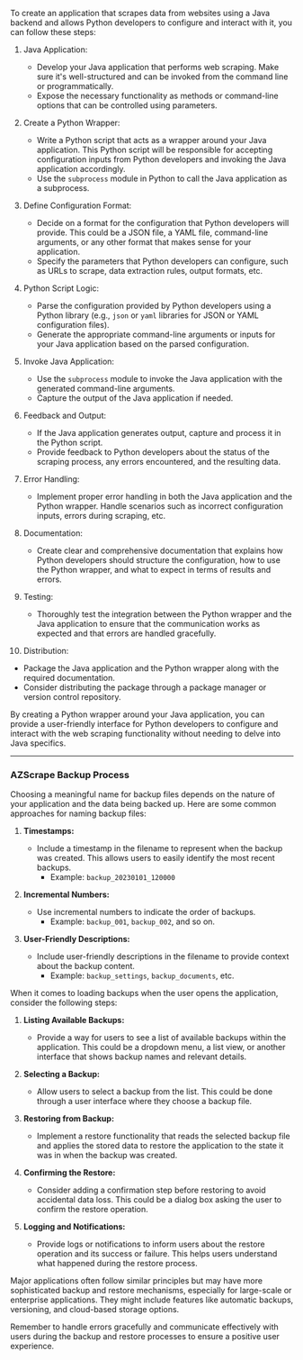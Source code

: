 To create an application that scrapes data from websites using a Java backend and allows Python developers to configure and interact with it, you can follow these steps:

1. Java Application:
   - Develop your Java application that performs web scraping. Make sure it's well-structured and can be invoked from the command line or programmatically.
   - Expose the necessary functionality as methods or command-line options that can be controlled using parameters.

2. Create a Python Wrapper:
   - Write a Python script that acts as a wrapper around your Java application. This Python script will be responsible for accepting configuration inputs from Python developers and invoking the Java application accordingly.
   - Use the `subprocess` module in Python to call the Java application as a subprocess.

3. Define Configuration Format:
   - Decide on a format for the configuration that Python developers will provide. This could be a JSON file, a YAML file, command-line arguments, or any other format that makes sense for your application.
   - Specify the parameters that Python developers can configure, such as URLs to scrape, data extraction rules, output formats, etc.

4. Python Script Logic:
   - Parse the configuration provided by Python developers using a Python library (e.g., `json` or `yaml` libraries for JSON or YAML configuration files).
   - Generate the appropriate command-line arguments or inputs for your Java application based on the parsed configuration.

5. Invoke Java Application:
   - Use the `subprocess` module to invoke the Java application with the generated command-line arguments.
   - Capture the output of the Java application if needed.

6. Feedback and Output:
   - If the Java application generates output, capture and process it in the Python script.
   - Provide feedback to Python developers about the status of the scraping process, any errors encountered, and the resulting data.

7. Error Handling:
   - Implement proper error handling in both the Java application and the Python wrapper. Handle scenarios such as incorrect configuration inputs, errors during scraping, etc.

8. Documentation:
   - Create clear and comprehensive documentation that explains how Python developers should structure the configuration, how to use the Python wrapper, and what to expect in terms of results and errors.

9. Testing:
   - Thoroughly test the integration between the Python wrapper and the Java application to ensure that the communication works as expected and that errors are handled gracefully.

10. Distribution:
   - Package the Java application and the Python wrapper along with the required documentation.
   - Consider distributing the package through a package manager or version control repository.

By creating a Python wrapper around your Java application, you can provide a user-friendly interface for Python developers to configure and interact with the web scraping functionality without needing to delve into Java specifics.

---
### AZScrape Backup Process

Choosing a meaningful name for backup files depends on the nature of your application and the data being backed up. Here are some common approaches for naming backup files:

1. **Timestamps:**
   - Include a timestamp in the filename to represent when the backup was created. This allows users to easily identify the most recent backups.
     - Example: `backup_20230101_120000`

2. **Incremental Numbers:**
   - Use incremental numbers to indicate the order of backups.
     - Example: `backup_001`, `backup_002`, and so on.

3. **User-Friendly Descriptions:**
   - Include user-friendly descriptions in the filename to provide context about the backup content.
     - Example: `backup_settings`, `backup_documents`, etc.

When it comes to loading backups when the user opens the application, consider the following steps:

1. **Listing Available Backups:**
   - Provide a way for users to see a list of available backups within the application. This could be a dropdown menu, a list view, or another interface that shows backup names and relevant details.

2. **Selecting a Backup:**
   - Allow users to select a backup from the list. This could be done through a user interface where they choose a backup file.

3. **Restoring from Backup:**
   - Implement a restore functionality that reads the selected backup file and applies the stored data to restore the application to the state it was in when the backup was created.

4. **Confirming the Restore:**
   - Consider adding a confirmation step before restoring to avoid accidental data loss. This could be a dialog box asking the user to confirm the restore operation.

5. **Logging and Notifications:**
   - Provide logs or notifications to inform users about the restore operation and its success or failure. This helps users understand what happened during the restore process.

Major applications often follow similar principles but may have more sophisticated backup and restore mechanisms, especially for large-scale or enterprise applications. They might include features like automatic backups, versioning, and cloud-based storage options.

Remember to handle errors gracefully and communicate effectively with users during the backup and restore processes to ensure a positive user experience.